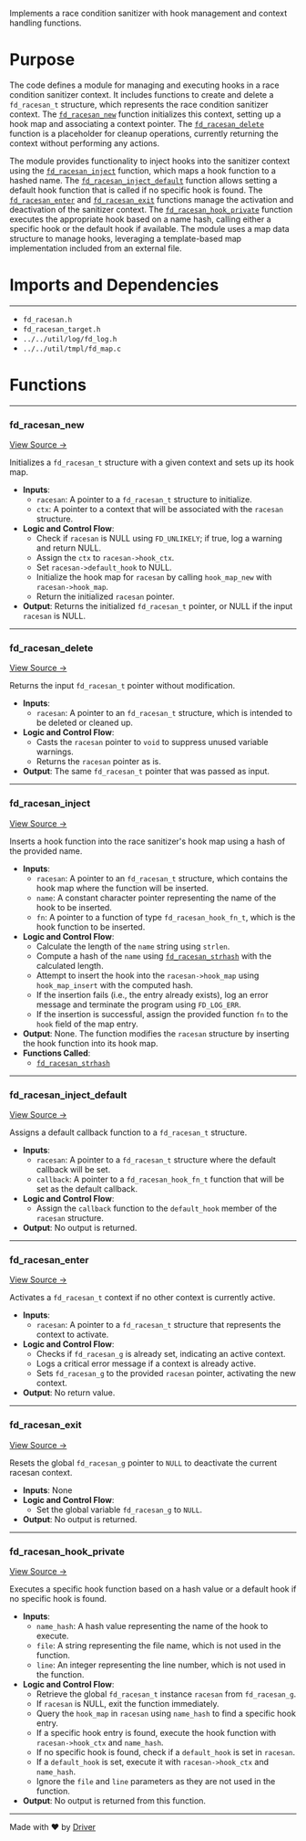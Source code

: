 <!--------------------------------------------------------------------------------->
<!-- IMPORTANT: This file is auto-generated by Driver (https://driver.ai). -------->
<!-- Manual edits may be overwritten on future commits. --------------------------->
<!--------------------------------------------------------------------------------->

Implements a race condition sanitizer with hook management and context handling functions.

# Purpose
The code defines a module for managing and executing hooks in a race condition sanitizer context. It includes functions to create and delete a `fd_racesan_t` structure, which represents the race condition sanitizer context. The [`fd_racesan_new`](<#fd_racesan_new>) function initializes this context, setting up a hook map and associating a context pointer. The [`fd_racesan_delete`](<#fd_racesan_delete>) function is a placeholder for cleanup operations, currently returning the context without performing any actions.

The module provides functionality to inject hooks into the sanitizer context using the [`fd_racesan_inject`](<#fd_racesan_inject>) function, which maps a hook function to a hashed name. The [`fd_racesan_inject_default`](<#fd_racesan_inject_default>) function allows setting a default hook function that is called if no specific hook is found. The [`fd_racesan_enter`](<#fd_racesan_enter>) and [`fd_racesan_exit`](<#fd_racesan_exit>) functions manage the activation and deactivation of the sanitizer context. The [`fd_racesan_hook_private`](<#fd_racesan_hook_private>) function executes the appropriate hook based on a name hash, calling either a specific hook or the default hook if available. The module uses a map data structure to manage hooks, leveraging a template-based map implementation included from an external file.
# Imports and Dependencies

---
- `fd_racesan.h`
- `fd_racesan_target.h`
- `../../util/log/fd_log.h`
- `../../util/tmpl/fd_map.c`


# Functions

---
### fd\_racesan\_new<!-- {{#callable:fd_racesan_new}} -->
[View Source →](<../../../../../src/util/racesan/fd_racesan.c#L15>)

Initializes a `fd_racesan_t` structure with a given context and sets up its hook map.
- **Inputs**:
    - `racesan`: A pointer to a `fd_racesan_t` structure to initialize.
    - `ctx`: A pointer to a context that will be associated with the `racesan` structure.
- **Logic and Control Flow**:
    - Check if `racesan` is NULL using `FD_UNLIKELY`; if true, log a warning and return NULL.
    - Assign the `ctx` to `racesan->hook_ctx`.
    - Set `racesan->default_hook` to NULL.
    - Initialize the hook map for `racesan` by calling `hook_map_new` with `racesan->hook_map`.
    - Return the initialized `racesan` pointer.
- **Output**: Returns the initialized `fd_racesan_t` pointer, or NULL if the input `racesan` is NULL.


---
### fd\_racesan\_delete<!-- {{#callable:fd_racesan_delete}} -->
[View Source →](<../../../../../src/util/racesan/fd_racesan.c#L28>)

Returns the input `fd_racesan_t` pointer without modification.
- **Inputs**:
    - `racesan`: A pointer to an `fd_racesan_t` structure, which is intended to be deleted or cleaned up.
- **Logic and Control Flow**:
    - Casts the `racesan` pointer to `void` to suppress unused variable warnings.
    - Returns the `racesan` pointer as is.
- **Output**: The same `fd_racesan_t` pointer that was passed as input.


---
### fd\_racesan\_inject<!-- {{#callable:fd_racesan_inject}} -->
[View Source →](<../../../../../src/util/racesan/fd_racesan.c#L34>)

Inserts a hook function into the race sanitizer's hook map using a hash of the provided name.
- **Inputs**:
    - `racesan`: A pointer to an `fd_racesan_t` structure, which contains the hook map where the function will be inserted.
    - `name`: A constant character pointer representing the name of the hook to be inserted.
    - `fn`: A pointer to a function of type `fd_racesan_hook_fn_t`, which is the hook function to be inserted.
- **Logic and Control Flow**:
    - Calculate the length of the `name` string using `strlen`.
    - Compute a hash of the `name` using [`fd_racesan_strhash`](<fd_racesan_base.h.md#fd_racesan_strhash>) with the calculated length.
    - Attempt to insert the hook into the `racesan->hook_map` using `hook_map_insert` with the computed hash.
    - If the insertion fails (i.e., the entry already exists), log an error message and terminate the program using `FD_LOG_ERR`.
    - If the insertion is successful, assign the provided function `fn` to the `hook` field of the map entry.
- **Output**: None. The function modifies the `racesan` structure by inserting the hook function into its hook map.
- **Functions Called**:
    - [`fd_racesan_strhash`](<fd_racesan_base.h.md#fd_racesan_strhash>)


---
### fd\_racesan\_inject\_default<!-- {{#callable:fd_racesan_inject_default}} -->
[View Source →](<../../../../../src/util/racesan/fd_racesan.c#L45>)

Assigns a default callback function to a `fd_racesan_t` structure.
- **Inputs**:
    - `racesan`: A pointer to a `fd_racesan_t` structure where the default callback will be set.
    - `callback`: A pointer to a `fd_racesan_hook_fn_t` function that will be set as the default callback.
- **Logic and Control Flow**:
    - Assign the `callback` function to the `default_hook` member of the `racesan` structure.
- **Output**: No output is returned.


---
### fd\_racesan\_enter<!-- {{#callable:fd_racesan_enter}} -->
[View Source →](<../../../../../src/util/racesan/fd_racesan.c#L51>)

Activates a `fd_racesan_t` context if no other context is currently active.
- **Inputs**:
    - `racesan`: A pointer to a `fd_racesan_t` structure that represents the context to activate.
- **Logic and Control Flow**:
    - Checks if `fd_racesan_g` is already set, indicating an active context.
    - Logs a critical error message if a context is already active.
    - Sets `fd_racesan_g` to the provided `racesan` pointer, activating the new context.
- **Output**: No return value.


---
### fd\_racesan\_exit<!-- {{#callable:fd_racesan_exit}} -->
[View Source →](<../../../../../src/util/racesan/fd_racesan.c#L59>)

Resets the global `fd_racesan_g` pointer to `NULL` to deactivate the current racesan context.
- **Inputs**: None
- **Logic and Control Flow**:
    - Set the global variable `fd_racesan_g` to `NULL`.
- **Output**: No output is returned.


---
### fd\_racesan\_hook\_private<!-- {{#callable:fd_racesan_hook_private}} -->
[View Source →](<../../../../../src/util/racesan/fd_racesan.c#L64>)

Executes a specific hook function based on a hash value or a default hook if no specific hook is found.
- **Inputs**:
    - `name_hash`: A hash value representing the name of the hook to execute.
    - `file`: A string representing the file name, which is not used in the function.
    - `line`: An integer representing the line number, which is not used in the function.
- **Logic and Control Flow**:
    - Retrieve the global `fd_racesan_t` instance `racesan` from `fd_racesan_g`.
    - If `racesan` is NULL, exit the function immediately.
    - Query the `hook_map` in `racesan` using `name_hash` to find a specific hook entry.
    - If a specific hook entry is found, execute the hook function with `racesan->hook_ctx` and `name_hash`.
    - If no specific hook is found, check if a `default_hook` is set in `racesan`.
    - If a `default_hook` is set, execute it with `racesan->hook_ctx` and `name_hash`.
    - Ignore the `file` and `line` parameters as they are not used in the function.
- **Output**: No output is returned from this function.



---
Made with ❤️ by [Driver](https://www.driver.ai/)